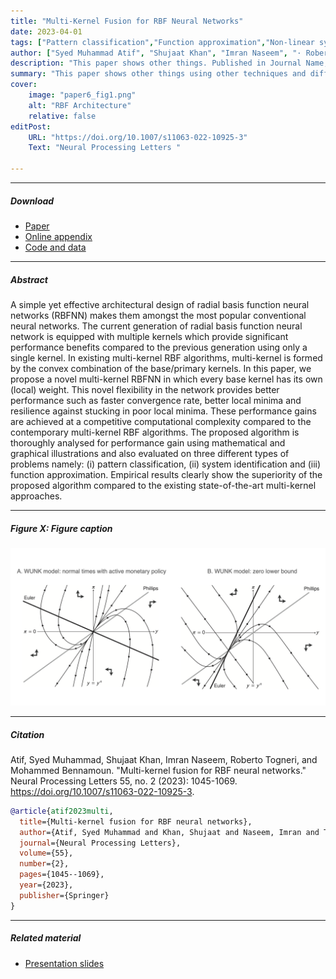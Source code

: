 ```yaml
---
title: "Multi-Kernel Fusion for RBF Neural Networks" 
date: 2023-04-01
tags: ["Pattern classification","Function approximation","Non-linear system identification", "Neural networks", "Radial basis function", "Gaussian kernel", "Support vector machine", "Euclidean distance", "Cosine distance", "Kernel fusion"]
author: ["Syed Muhammad Atif", "Shujaat Khan", "Imran Naseem", "· Roberto Togneri", "Mohammed Bennamoun"]
description: "This paper shows other things. Published in Journal Name, 2015." 
summary: "This paper shows other things using other techniques and different data." 
cover:
    image: "paper6_fig1.png"
    alt: "RBF Architecture"
    relative: false
editPost:
    URL: "https://doi.org/10.1007/s11063-022-10925-3"
    Text: "Neural Processing Letters "

---
```


---

##### Download

+ [Paper](paper2.pdf)
+ [Online appendix](appendix2.pdf)
+ [Code and data](https://github.com/pmichaillat/unemployment-gap)

---

##### Abstract

A simple yet effective architectural design of radial basis function neural networks (RBFNN) makes them amongst the most popular conventional neural networks. The current generation of radial basis function neural network is equipped with multiple kernels which provide significant performance benefits compared to the previous generation using only a single kernel. In existing multi-kernel RBF algorithms, multi-kernel is formed by the convex combination of the base/primary kernels. In this paper, we propose a novel multi-kernel RBFNN in which every base kernel has its own (local) weight. This novel flexibility in the network provides better performance such as faster convergence rate, better local minima and resilience against stucking in poor local minima. These performance gains are achieved at a competitive computational complexity compared to the contemporary multi-kernel RBF algorithms. The proposed algorithm is thoroughly analysed for performance gain using mathematical and graphical illustrations and also evaluated on three different types of problems namely: (i) pattern classification, (ii) system identification and (iii) function approximation. Empirical results clearly show the superiority of the proposed algorithm compared to the existing state-of-the-art multi-kernel approaches.

---

##### Figure X: Figure caption

![](paper2.png)

---

##### Citation

Atif, Syed Muhammad, Shujaat Khan, Imran Naseem, Roberto Togneri, and Mohammed Bennamoun. "Multi-kernel fusion for RBF neural networks." Neural Processing Letters 55, no. 2 (2023): 1045-1069. https://doi.org/10.1007/s11063-022-10925-3.

```BibTeX
@article{atif2023multi,
  title={Multi-kernel fusion for RBF neural networks},
  author={Atif, Syed Muhammad and Khan, Shujaat and Naseem, Imran and Togneri, Roberto and Bennamoun, Mohammed},
  journal={Neural Processing Letters},
  volume={55},
  number={2},
  pages={1045--1069},
  year={2023},
  publisher={Springer}
}
```

---

##### Related material

+ [Presentation slides](presentation2.pdf)

